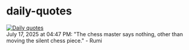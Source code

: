 # daily-quotes
[![Daily quotes](https://github.com/ceepu8/daily-quotes/actions/workflows/daily-quote.yml/badge.svg)](https://github.com/ceepu8/daily-quotes/actions/workflows/daily-quote.yml)<br/>
July 17, 2025 at 04:47 PM: "The chess master says nothing, other than moving the silent chess piece." - Rumi
